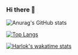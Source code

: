 ### Hi there 👋

<!--
**carrilhorafael57/carrilhorafael57** is a ✨ _special_ ✨ repository because its `README.md` (this file) appears on your GitHub profile.

Here are some ideas to get you started:

- 🔭 I’m currently working on ...
- 🌱 I’m currently learning ...
- 👯 I’m looking to collaborate on ...
- 🤔 I’m looking for help with ...
- 💬 Ask me about ...
- 📫 How to reach me: ...
- 😄 Pronouns: ...
- ⚡ Fun fact: ...
-->


![Anurag's GitHub stats](https://github-readme-stats.vercel.app/api?username=carrilhorafael57&show_icons=true&theme=radical)

[![Top Langs](https://github-readme-stats.vercel.app/api/top-langs/?username=carrilhorafael57&layout=donut)](https://github.com/anuraghazra/github-readme-stats)

[![Harlok's wakatime stats](https://github-readme-stats.vercel.app/api/wakatime?username=carrilhorafael57)](https://github.com/anuraghazra/github-readme-stats)
